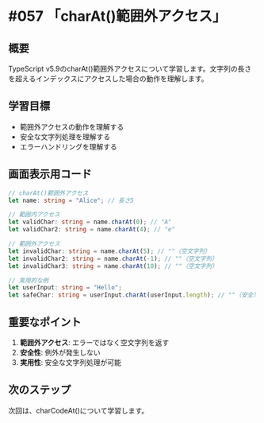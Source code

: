 # #057 「charAt()範囲外アクセス」

## 概要
TypeScript v5.9のcharAt()範囲外アクセスについて学習します。文字列の長さを超えるインデックスにアクセスした場合の動作を理解します。

## 学習目標
- 範囲外アクセスの動作を理解する
- 安全な文字列処理を理解する
- エラーハンドリングを理解する

## 画面表示用コード

```typescript
// charAt()範囲外アクセス
let name: string = "Alice"; // 長さ5

// 範囲内アクセス
let validChar: string = name.charAt(0); // "A"
let validChar2: string = name.charAt(4); // "e"

// 範囲外アクセス
let invalidChar: string = name.charAt(5); // ""（空文字列）
let invalidChar2: string = name.charAt(-1); // ""（空文字列）
let invalidChar3: string = name.charAt(10); // ""（空文字列）

// 実用的な例
let userInput: string = "Hello";
let safeChar: string = userInput.charAt(userInput.length); // ""（安全）
```

## 重要なポイント
1. **範囲外アクセス**: エラーではなく空文字列を返す
2. **安全性**: 例外が発生しない
3. **実用性**: 安全な文字列処理が可能

## 次のステップ
次回は、charCodeAt()について学習します。